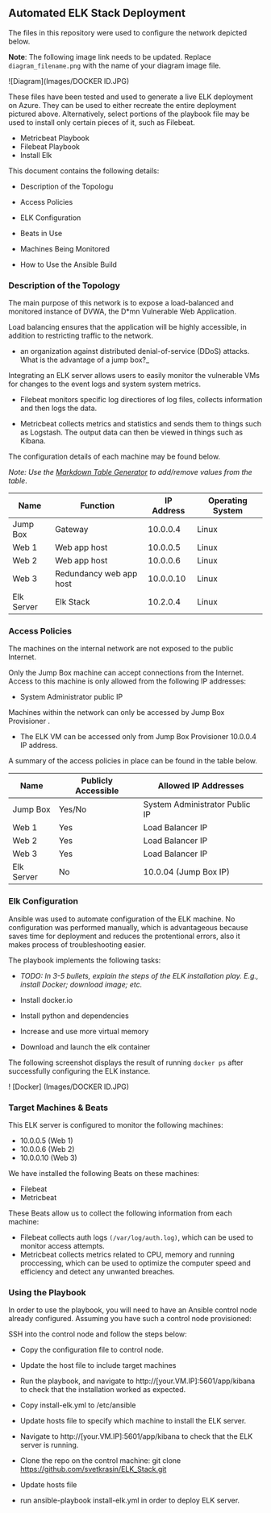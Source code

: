 ## Automated ELK Stack Deployment

  

The files in this repository were used to configure the network depicted below.

  

**Note**: The following image link needs to be updated. Replace `diagram_filename.png` with the name of your diagram image file.

  

![Diagram](Images/DOCKER ID.JPG)

  

These files have been tested and used to generate a live ELK deployment on Azure. They can be used to either recreate the entire deployment pictured above. Alternatively, select portions of the playbook file may be used to install only certain pieces of it, such as Filebeat.

  

- Metricbeat Playbook
- Filebeat Playbook
- Install Elk 

  

This document contains the following details:

- Description of the Topologu

- Access Policies

- ELK Configuration

- Beats in Use

- Machines Being Monitored

- How to Use the Ansible Build

  
  

### Description of the Topology

  

The main purpose of this network is to expose a load-balanced and monitored instance of DVWA, the D*mn Vulnerable Web Application.

  

Load balancing ensures that the application will be highly accessible, in addition to restricting traffic to the network.

-  an organization against distributed denial-of-service (DDoS) attacks. What is the advantage of a jump box?_

  

Integrating an ELK server allows users to easily monitor the vulnerable VMs for changes to the event  logs  and system system metrics.

- Filebeat monitors specific log directiores of log files, collects information and then logs the data.

-    Metricbeat collects metrics and statistics and sends them to things such as Logstash. The output data can then be viewed in things such as Kibana.

  

The configuration details of each machine may be found below.

_Note: Use the [Markdown Table Generator](http://www.tablesgenerator.com/markdown_tables) to add/remove values from the table_.

  

| Name | Function | IP Address | Operating System |
|----------|----------|------------|------------------|
| Jump Box | Gateway | 10.0.0.4 | Linux |
| Web 1  | Web app host  | 10.0.0.5 |Linux |
|Web 2  | Web app host |10.0.0.6 | Linux  |
| Web 3 | Redundancy web app host |10.0.0.10 |Linux |
|Elk Server | Elk Stack |10.2.0.4| Linux 
  

### Access Policies

  

The machines on the internal network are not exposed to the public Internet.

  

Only the Jump Box machine can accept connections from the Internet. Access to this machine is only allowed from the following IP addresses:

-   System Administrator public IP
  

Machines within the network can only be accessed by Jump Box Provisioner . 

-   The ELK VM can be accessed only from Jump Box Provisioner 10.0.0.4 IP address.
  

A summary of the access policies in place can be found in the table below.

  

| Name | Publicly Accessible | Allowed IP Addresses |
|----------|---------------------|----------------------|
| Jump Box | Yes/No |System Administrator Public IP |
|Web 1  |Yes | Load Balancer IP |
| Web 2 | Yes |Load Balancer IP | 
| Web 3 | Yes| Load Balancer IP | 
|Elk Server| No | 10.0.04 (Jump Box IP)|

  

### Elk Configuration

  

Ansible was used to automate configuration of the ELK machine. No configuration was performed manually, which is advantageous because saves time for deployment and reduces the protentional errors, also it makes process of troubleshooting easier.

The playbook implements the following tasks:

-  _TODO: In 3-5 bullets, explain the steps of the ELK installation play. E.g., install Docker; download image; etc._

-   Install docker.io
-   Install python and dependencies
-   Increase and use more virtual memory
-   Download and launch the elk container 

  

The following screenshot displays the result of running `docker ps` after successfully configuring the ELK instance.

  

! [Docker] (Images/DOCKER ID.JPG)

 

  

### Target Machines & Beats

This ELK server is configured to monitor the following machines:

- 10.0.0.5 (Web 1)
- 10.0.0.6 (Web 2)
- 10.0.0.10 (Web 3)
  

We have installed the following Beats on these machines:

-  Filebeat 
- Metricbeat

  

These Beats allow us to collect the following information from each machine:

- Filebeat collects auth logs `(/var/log/auth.log)`, which can be used to monitor access attempts.
- Metricbeat collects metrics related to CPU, memory and running proccessing, which can be used to optimize the computer speed and efficiency and detect any unwanted breaches.


### Using the Playbook

In order to use the playbook, you will need to have an Ansible control node already configured. Assuming you have such a control node provisioned:

  

SSH into the control node and follow the steps below:

- Copy the configuration file to control node.

- Update the host file to include target machines 

- Run the playbook, and navigate to http://[your.VM.IP]:5601/app/kibana to check that the installation worked as expected.

  
- Copy install-elk.yml to /etc/ansible
- Update hosts file to specify which machine to install the ELK server.
- Navigate to http://[your.VM.IP]:5601/app/kibana to check that the ELK server is running.

- Clone the repo on the control machine: git clone https://github.com/svetkrasin/ELK_Stack.git 
- Update hosts file
- run ansible-playbook install-elk.yml in order to deploy ELK server.
